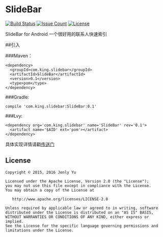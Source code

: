 # SlideBar
[![Build Status](https://travis-ci.org/jenly1314/SlideBar.svg?branch=master)](https://travis-ci.org/jenly1314/SlideBar)
[![Issue Count](https://codeclimate.com/github/jenly1314/SlideBar/badges/issue_count.svg)](https://codeclimate.com/github/jenly1314/SlideBar)
[![License](http://www.apache.org/licenses/LICENSE-2.0)](http://www.apache.org/licenses/LICENSE-2.0)

SlideBar for Android 一个很好用的联系人快速索引

##引入

###Maven：
```
<dependency>
  <groupId>com.king.slidebar</groupId>
  <artifactId>SlideBar</artifactId>
  <version>0.1</version>
  <type>pom</type>
</dependency>
```
###Gradle:
```
compile 'com.king.slidebar:SlideBar:0.1'
```
###Lvy:
```
<dependency org='com.king.slidebar' name='SlideBar' rev='0.1'>
  <artifact name='$AID' ext='pom'></artifact>
</dependency>
```


具体实现详情请戳[传送门](http://blog.csdn.net/jenly121/article/details/48466641)

## License

    Copyright © 2015, 2016 Jenly Yu 

    Licensed under the Apache License, Version 2.0 (the "License");
    you may not use this file except in compliance with the License.
    You may obtain a copy of the License at

       http://www.apache.org/licenses/LICENSE-2.0

    Unless required by applicable law or agreed to in writing, software
    distributed under the License is distributed on an "AS IS" BASIS,
    WITHOUT WARRANTIES OR CONDITIONS OF ANY KIND, either express or implied.
    See the License for the specific language governing permissions and
    limitations under the License.


